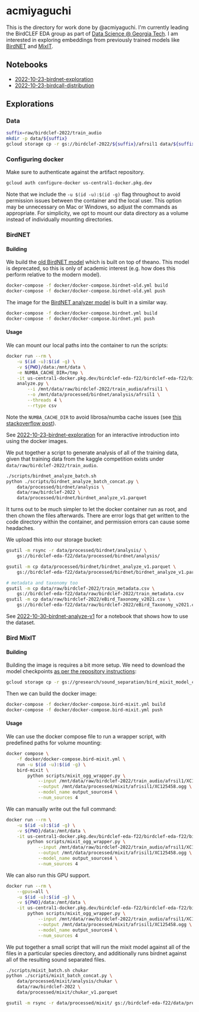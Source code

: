 # acmiyaguchi

This is the directory for work done by @acmiyaguchi.
I'm currently leading the BirdCLEF EDA group as part of [Data Science @ Georgia Tech][dsgt].
I am interested in exploring embeddings from previously trained models like [BirdNET] and [MixIT].

[dsgt]: https://datasciencegt.org/
[birdnet]: https://github.com/kahst/BirdNET
[mixit]: https://bird-mixit.github.io/

## Notebooks

- [2022-10-23-birdnet-exploration](https://github.com/dsgt-birdclef/birdclef-eda-f22/tree/main/users/acmiyaguchi/notebooks/2022-10-23-birdnet-exploration.ipynb)
- [2022-10-23-birdcall-distribution](https://github.com/dsgt-birdclef/birdclef-eda-f22/tree/main/users/acmiyaguchi/notebooks/2022-10-23-birdcall-distribution.ipynb)

## Explorations

### Data

```bash
suffix=raw/birdclef-2022/train_audio
mkdir -p data/${suffix}
gcloud storage cp -r gs://birdclef-2022/${suffix}/afrsil1 data/${suffix}
```

### Configuring docker

Make sure to authenticate against the artifact repository.

```bash
gcloud auth configure-docker us-central1-docker.pkg.dev
```

Note that we include the `-u $(id -u):$(id -g)` flag throughout to avoid
permission issues between the container and the local user. This option may be
unnecessary on Mac or Windows, so adjust the commands as appropriate. For
simplicity, we opt to mount our data directory as a volume instead of
individually mounting directories.

### BirdNET

#### Building

We build the [old BirdNET model](https://github.com/kahst/BirdNET) which is
built on top of theano. This model is deprecated, so this is only of academic
interest (e.g. how does this perform relative to the modern model).

```bash
docker-compose -f docker/docker-compose.birdnet-old.yml build
docker-compose -f docker/docker-compose.birdnet-old.yml push
```

The image for the [BirdNET analyzer
model](https://github.com/kahst/BirdNET-Analyzer) is built in a similar way.

```bash
docker-compose -f docker/docker-compose.birdnet.yml build
docker-compose -f docker/docker-compose.birdnet.yml push
```

#### Usage

We can mount our local paths into the container to run the scripts:

```bash
docker run --rm \
    -u $(id -u):$(id -g) \
    -v ${PWD}/data:/mnt/data \
    -e NUMBA_CACHE_DIR=/tmp \
    -it us-central1-docker.pkg.dev/birdclef-eda-f22/birdclef-eda-f22/birdnet:latest \
    analyze.py \
        --i /mnt/data/raw/birdclef-2022/train_audio/afrsil1 \
        --o /mnt/data/processed/birdnet/analysis/afrsil1 \
        --threads 4 \
        --rtype csv
```

Note the `NUMBA_CACHE_DIR` to avoid librosa/numba cache issues (see [this stackoverflow post](https://stackoverflow.com/questions/59290386/runtimeerror-at-cannot-cache-function-shear-dense-no-locator-available-fo)).

See [2022-10-23-birdnet-exploration](https://github.com/dsgt-birdclef/birdclef-eda-f22/tree/main/users/acmiyaguchi/notebooks/2022-10-23-birdnet-exploration.ipynb) for an interactive introduction into using the docker images.

We put together a script to generate analysis of all of the training data, given
that training data from the kaggle competition exists under
`data/raw/birdclef-2022/train_audio`.

```bash
./scripts/birdnet_analyze_batch.sh
python ./scripts/birdnet_analyze_batch_concat.py \
    data/processed/birdnet/analysis \
    data/raw/birdclef-2022 \
    data/processed/birdnet/birdnet_analyze_v1.parquet
```

It turns out to be much simpler to let the docker container run as root, and
then chown the files afterwards. There are error logs that get written to the
code directory within the container, and permission errors can cause some
headaches.

We upload this into our storage bucket:

```bash
gsutil -m rsync -r data/processed/birdnet/analysis/ \
    gs://birdclef-eda-f22/data/processed/birdnet/analysis/

gsutil -m cp data/processed/birdnet/birdnet_analyze_v1.parquet \
    gs://birdclef-eda-f22/data/processed/birdnet/birdnet_analyze_v1.parquet

# metadata and taxonomy too
gsutil -m cp data/raw/birdclef-2022/train_metadata.csv \
    gs://birdclef-eda-f22/data/raw/birdclef-2022/train_metadata.csv
gsutil -m cp data/raw/birdclef-2022/eBird_Taxonomy_v2021.csv \
    gs://birdclef-eda-f22/data/raw/birdclef-2022/eBird_Taxonomy_v2021.csv
```

See [2022-10-30-birdnet-analyze-v1](https://github.com/dsgt-birdclef/birdclef-eda-f22/tree/main/users/acmiyaguchi/notebooks/2022-10-30-birdnet-analyze-v1.ipynb) for a notebook that shows how to use the dataset.

### Bird MixIT

#### Building

Building the image is requires a bit more setup. We need to download the model checkpoints [as per the repository instructions](https://github.com/google-research/sound-separation/tree/master/models/bird_mixit):

```bash
gcloud storage cp -r gs://gresearch/sound_separation/bird_mixit_model_checkpoints data/raw/sound_separation
```

Then we can build the docker image:

```bash
docker-compose -f docker/docker-compose.bird-mixit.yml build
docker-compose -f docker/docker-compose.bird-mixit.yml push
```

#### Usage

We can use the docker compose file to run a wrapper script, with predefined paths for volume mounting:

```bash
docker compose \
    -f docker/docker-compose.bird-mixit.yml \
    run -u $(id -u):$(id -g) \
    bird-mixit \
        python scripts/mixit_ogg_wrapper.py \
            --input /mnt/data/raw/birdclef-2022/train_audio/afrsil1/XC125458.ogg \
            --output /mnt/data/processed/mixit/afrisil1/XC125458.ogg \
            --model_name output_sources4 \
            --num_sources 4
```

We can manually write out the full command:

```bash
docker run --rm \
    -u $(id -u):$(id -g) \
    -v ${PWD}/data:/mnt/data \
    -it us-central1-docker.pkg.dev/birdclef-eda-f22/birdclef-eda-f22/bird-mixit:latest \
        python scripts/mixit_ogg_wrapper.py \
            --input /mnt/data/raw/birdclef-2022/train_audio/afrsil1/XC125458.ogg \
            --output /mnt/data/processed/mixit/afrisil1/XC125458.ogg \
            --model_name output_sources4 \
            --num_sources 4
```

We can also run this GPU support.

```bash
docker run --rm \
    --gpus=all \
    -u $(id -u):$(id -g) \
    -v ${PWD}/data:/mnt/data \
    -it us-central1-docker.pkg.dev/birdclef-eda-f22/birdclef-eda-f22/bird-mixit-gpu:latest \
        python scripts/mixit_ogg_wrapper.py \
            --input /mnt/data/raw/birdclef-2022/train_audio/afrsil1/XC125458.ogg \
            --output /mnt/data/processed/mixit/afrisil1/XC125458.ogg \
            --model_name output_sources4 \
            --num_sources 4
```

We put together a small script that will run the mixit model against all of the
files in a particular species directory, and additionally runs birdnet against
all of the resulting sound separated files.

```bash
./scripts/mixit_batch.sh chukar
python ./scripts/mixit_batch_concat.py \
    data/processed/mixit/analysis/chukar \
    data/raw/birdclef-2022 \
    data/processed/mixit/chukar_v1.parquet

gsutil -m rsync -r data/processed/mixit/ gs://birdclef-eda-f22/data/processed/mixit/
```
